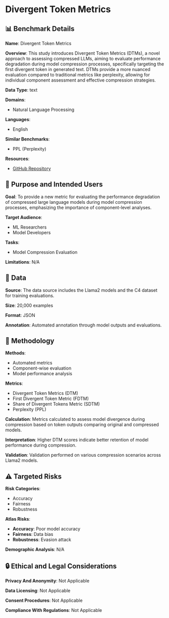 # Divergent Token Metrics

## 📊 Benchmark Details

**Name**: Divergent Token Metrics

**Overview**: This study introduces Divergent Token Metrics (DTMs), a novel approach to assessing compressed LLMs, aiming to evaluate performance degradation during model compression processes, specifically targeting the first divergent token in generated text. DTMs provide a more nuanced evaluation compared to traditional metrics like perplexity, allowing for individual component assessment and effective compression strategies.

**Data Type**: text

**Domains**:
- Natural Language Processing

**Languages**:
- English

**Similar Benchmarks**:
- PPL (Perplexity)

**Resources**:
- [GitHub Repository](https://github.com/Aleph-Alpha/Divergent_Tokens)

## 🎯 Purpose and Intended Users

**Goal**: To provide a new metric for evaluating the performance degradation of compressed large language models during model compression processes, emphasizing the importance of component-level analyses.

**Target Audience**:
- ML Researchers
- Model Developers

**Tasks**:
- Model Compression Evaluation

**Limitations**: N/A

## 💾 Data

**Source**: The data source includes the Llama2 models and the C4 dataset for training evaluations.

**Size**: 20,000 examples

**Format**: JSON

**Annotation**: Automated annotation through model outputs and evaluations.

## 🔬 Methodology

**Methods**:
- Automated metrics
- Component-wise evaluation
- Model performance analysis

**Metrics**:
- Divergent Token Metrics (DTM)
- First Divergent Token Metric (FDTM)
- Share of Divergent Tokens Metric (SDTM)
- Perplexity (PPL)

**Calculation**: Metrics calculated to assess model divergence during compression based on token outputs comparing original and compressed models.

**Interpretation**: Higher DTM scores indicate better retention of model performance during compression.

**Validation**: Validation performed on various compression scenarios across Llama2 models.

## ⚠️ Targeted Risks

**Risk Categories**:
- Accuracy
- Fairness
- Robustness

**Atlas Risks**:
- **Accuracy**: Poor model accuracy
- **Fairness**: Data bias
- **Robustness**: Evasion attack

**Demographic Analysis**: N/A

## 🔒 Ethical and Legal Considerations

**Privacy And Anonymity**: Not Applicable

**Data Licensing**: Not Applicable

**Consent Procedures**: Not Applicable

**Compliance With Regulations**: Not Applicable
